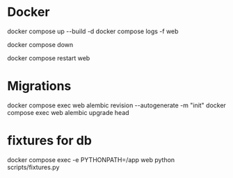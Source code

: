 # Docker
docker compose up --build -d
docker compose logs -f web

docker compose down

docker compose restart web

# Migrations
docker compose exec web alembic revision --autogenerate -m "init"
docker compose exec web alembic upgrade head

# fixtures for db
docker compose exec -e PYTHONPATH=/app web python scripts/fixtures.py



